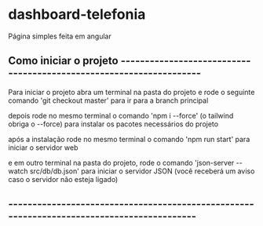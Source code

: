 # dashboard-telefonia
Página simples feita em angular

## Como iniciar o projeto -------------------------------------------------------------------
Para iniciar o projeto abra um terminal na pasta do projeto e rode o seguinte comando 'git checkout master' para ir para a branch principal

depois rode no mesmo terminal o comando 'npm i --force' (o tailwind obriga o --force) para instalar os pacotes necessários do projeto

após a instalação rode no mesmo terminal o comando 'npm run start' para iniciar o servidor web

e em outro terminal na pasta do projeto, rode o comando 'json-server --watch src/db/db.json' para iniciar o servidor JSON (você receberá um aviso caso o servidor não esteja ligado)
## ------------------------------------------------------------------------------------------
